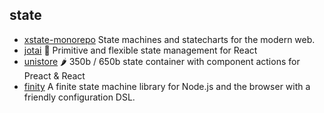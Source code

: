 ## state

- [xstate-monorepo](https://github.com/davidkpiano/xstate) State machines and statecharts for the modern web.
- [jotai](https://github.com/pmndrs/jotai) 👻 Primitive and flexible state management for React
- [unistore](https://github.com/developit/unistore) 🌶 350b / 650b state container with component actions for Preact & React
- [finity](https://github.com/nickuraltsev/finity) A finite state machine library for Node.js and the browser with a friendly configuration DSL.